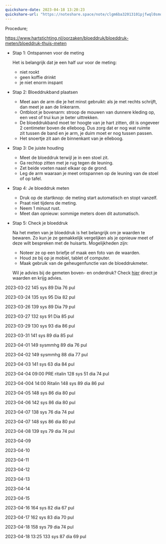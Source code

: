 ```yaml
---
quickshare-date: 2023-04-18 13:20:23
quickshare-url: "https://noteshare.space/note/clgm6ba32013101pjfwql0smo#n0fWconE+rl1/UO6RdRM84sz+8e7Wq0rf3OYiFvRdAE"
---
```


Procedure;

https://www.hartstichting.nl/oorzaken/bloeddruk/bloeddruk-meten/bloeddruk-thuis-meten


-   Stap 1: Ontspannen voor de meting
    
    Het is belangrijk dat je een half uur voor de meting:
    
    -   niet rookt
    -   geen koffie drinkt
    -   je niet enorm inspant
    
-   Stap 2: Bloeddrukband plaatsen
    
    -   Meet aan de arm die je het minst gebruikt: als je met rechts schrijft, dan meet je aan de linkerarm.
    -   Ontbloot je bovenarm: stroop de mouwen van dunnere kleding op, een vest of trui kun je beter uittrekken.
    -   De bloeddrukband moet ter hoogte van je hart zitten, dit is ongeveer 2 centimeter boven de elleboog. Dus zorg dat er nog wat ruimte zit tussen de band en je arm, je duim moet er nog tussen passen.
    -   Het snoertje zit aan de binnenkant van je elleboog.
    
-   Stap 3: De juiste houding
    
    -   Meet de bloeddruk terwijl je in een stoel zit.
    -   Ga rechtop zitten met je rug tegen de leuning.
    -   Zet beide voeten naast elkaar op de grond.
    -   Leg de arm waaraan je meet ontspannen op de leuning van de stoel of op tafel.
    
-   Stap 4: Je bloeddruk meten
    
    -   Druk op de startknop: de meting start automatisch en stopt vanzelf.
    -   Praat niet tijdens de meting.
    -   Neem 1 minuut rust.
    -   Meet dan opnieuw: sommige meters doen dit automatisch.
    
-   Stap 5: Check je bloeddruk
    
    Na het meten van je bloeddruk is het belangrijk om je waarden te bewaren. Zo kun je ze gemakkelijk vergelijken als je opnieuw meet of deze wilt bespreken met de huisarts. Mogelijkheden zijn:
    
    -   Noteer ze op een briefje of maak een foto van de waarden.
    -   Houd ze bij op je mobiel, tablet of computer.
    -   Maak gebruik van de geheugenfunctie van de bloeddrukmeter.
    
    Wil je advies bij de gemeten boven- en onderdruk? Check [hier](https://www.hartstichting.nl/oorzaken/bloeddruk/check-je-bloeddruk) direct je waarden en krijg advies.


2023-03-22
145 sys
89 Dia
76 pul

2023-03-24
135 sys
95 Dia
82 pul

2023-03-26
139 sys
89 Dia
79 pul

2023-03-27
132 sys
91 Dia
85 pul

2023-03-29
130 sys
93 dia 
86 pul

2023-03-31
141 sys
89 dia 
85 pul

2023-04-01
149 sysmmhg
89 dia 
76 pul

2023-04-02
149 sysmmhg
88 dia 
77 pul

2023-04-03
141 sys
63 dia
84 pul

2023-04-04 09:00 PRE ritalin
128 sys
51 dia
74 pul

2023-04-004 14:00 Ritalin
148 sys
89 dia
86 pul

2023-04-05 
148 sys
86 dia
80 pul 

2023-04-06
142 sys
86 dia
80 pul

2023-04-07
138 sys
76 dia
74 pul

2023-04-07
148 sys
86 dia
80 pul

2023-04-08
139 sys
79 dia
74 pul

2023-04-09

2023-04-10

2023-04-11

2023-04-12

2023-04-13


2023-04-14


2023-04-15


2023-04-16
164 sys
82 dia
67 pul


2023-04-17
162 sys
83 dia
70 pul

2023-04-18
158 sys
79 dia
74 pul

2023-04-18 13:25
133 sys
87 dia
69 pul


